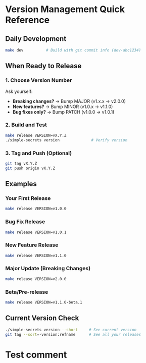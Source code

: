 # Version Management Quick Reference

## Daily Development
```bash
make dev          # Build with git commit info (dev-abc1234)
```

## When Ready to Release

### 1. Choose Version Number
Ask yourself:
- **Breaking changes?** → Bump MAJOR (v1.x.x → v2.0.0)
- **New features?** → Bump MINOR (v1.0.x → v1.1.0)
- **Bug fixes only?** → Bump PATCH (v1.0.0 → v1.0.1)

### 2. Build and Test
```bash
make release VERSION=vX.Y.Z
./simple-secrets version              # Verify version
```

### 3. Tag and Push (Optional)
```bash
git tag vX.Y.Z
git push origin vX.Y.Z
```

## Examples

### Your First Release
```bash
make release VERSION=v1.0.0
```

### Bug Fix Release
```bash
make release VERSION=v1.0.1
```

### New Feature Release
```bash
make release VERSION=v1.1.0
```

### Major Update (Breaking Changes)
```bash
make release VERSION=v2.0.0
```

### Beta/Pre-release
```bash
make release VERSION=v1.1.0-beta.1
```

## Current Version Check
```bash
./simple-secrets version --short     # See current version
git tag --sort=-version:refname      # See all your releases
```
# Test comment

